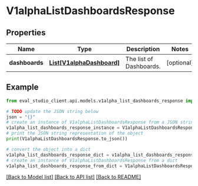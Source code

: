 # V1alphaListDashboardsResponse


## Properties

Name | Type | Description | Notes
------------ | ------------- | ------------- | -------------
**dashboards** | [**List[V1alphaDashboard]**](V1alphaDashboard.md) | The list of Dashboards. | [optional] 

## Example

```python
from eval_studio_client.api.models.v1alpha_list_dashboards_response import V1alphaListDashboardsResponse

# TODO update the JSON string below
json = "{}"
# create an instance of V1alphaListDashboardsResponse from a JSON string
v1alpha_list_dashboards_response_instance = V1alphaListDashboardsResponse.from_json(json)
# print the JSON string representation of the object
print(V1alphaListDashboardsResponse.to_json())

# convert the object into a dict
v1alpha_list_dashboards_response_dict = v1alpha_list_dashboards_response_instance.to_dict()
# create an instance of V1alphaListDashboardsResponse from a dict
v1alpha_list_dashboards_response_from_dict = V1alphaListDashboardsResponse.from_dict(v1alpha_list_dashboards_response_dict)
```
[[Back to Model list]](../README.md#documentation-for-models) [[Back to API list]](../README.md#documentation-for-api-endpoints) [[Back to README]](../README.md)


